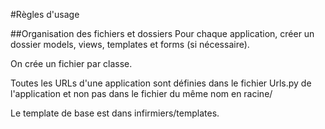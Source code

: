 #Règles d'usage

##Organisation des fichiers et dossiers
Pour chaque application, créer un dossier models, views, templates et forms (si nécessaire).

On crée un fichier par classe.

Toutes les URLs d'une application sont définies dans le fichier Urls.py de l'application et non pas dans le fichier du même nom en racine/

Le template de base est dans infirmiers/templates.
